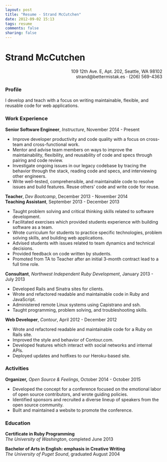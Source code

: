 ```yaml
---
layout: post
title: "Resume - Strand McCutchen"
date: 2012-09-02 15:13
tags: resume
comments: false
sharing: false
---
```

# Strand McCutchen
<p align="right">109 12th Ave. E, Apt. 202, Seattle, WA 98102<br/>
strand@bettermistak.es · (206) 569-4363</p>

### Profile

I develop and teach with a focus on writing maintainable, flexible, and reusable code for web applications.

### Work Experience

**Senior Software Engineer**, _Instructure_, November 2014 - Present

- Improve developer productivity and code quality with a focus on cross-team and cross-functional work.
- Mentor and advise team members on ways to improve the maintainability, flexibility, and reusability of code and specs through pairing and code review.
- Investigate ongoing issues in our legacy codebase by tracing the behavior through the stack, reading code and specs, and interviewing other engineers.
- Write well-tested, comprehensible, and maintainable code to resolve issues and build features. Reuse others' code and write code for reuse.

**Teacher**, _Dev Bootcamp_, December 2013 - November 2014<br />
**Teaching Assistant**, September 2013 - December 2013

- Taught problem solving and critical thinking skills related to software development.
- Facilitated exercises which provided students experience with building software as a team.
- Wrote curriculum for students to practice specific technologies, problem solving skills, and building web applications.
- Advised students with issues related to team dynamics and technical decisions.
- Provided feedback on code written by students.
- Promoted from TA to Teacher after an initial 3-month contract lead to a full time role.

**Consultant**, _Northwest Independent Ruby Development_, January 2013 - July 2013

- Developed Rails and Sinatra sites for clients.
- Wrote and refactored readable and maintainable code in Ruby and JavaScript.
- Administered remote Linux systems using Capistrano and ssh.
- Taught programming, problem solving, and troubleshooting skills.

**Web Developer**, _Contour_, April 2012 - December 2012

- Wrote and refactored readable and maintainable code for a Ruby on Rails site.
- Improved the style and behavior of Contour.com.
- Developed features which interact with social networks and internal APIs.
- Deployed updates and hotfixes to our Heroku-based site.

### Activities

**Organizer,** _Open Source & Feelings_, October 2014 - October 2015

- Developed the concept for a conference focused on the emotional labor of open source contributors, and wrote guiding policies.
- Identified sponsors and recruited a diverse lineup of speakers from the open source community.
- Built and maintained a website to promote the conference.

### Education

**Certificate in Ruby Programming**<br />
_The University of Washington_, completed June 2013

**Bachelor of Arts in English: emphasis in Creative Writing**<br />
_The University of Puget Sound_, graduated August 2004

